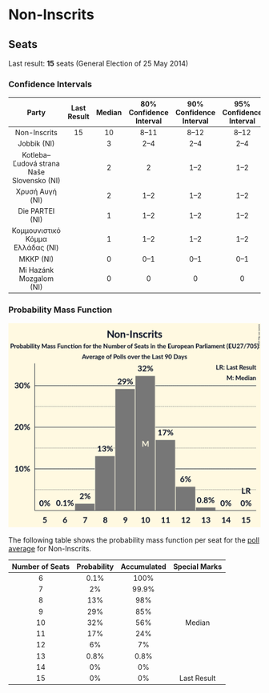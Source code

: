 # Non-Inscrits

## Seats

Last result: **15** seats (General Election of 25 May 2014)

### Confidence Intervals

| Party | Last Result | Median | 80% Confidence Interval | 90% Confidence Interval | 95% Confidence Interval | 99% Confidence Interval |
|:-----:|:-----------:|:------:|:-----------------------:|:-----------------------:|:-----------------------:|:-----------------------:|
| Non-Inscrits | 15 | 10 | 8–11 | 8–12 | 8–12 | 7–13 |
| Jobbik (NI) | | 3 | 2–4 | 2–4 | 2–4 | 2–4 |
| Kotleba–Ľudová strana Naše Slovensko (NI) | | 2 | 2 | 1–2 | 1–2 | 1–2 |
| Χρυσή Αυγή (NI) | | 2 | 1–2 | 1–2 | 1–2 | 1–2 |
| Die PARTEI (NI) | | 1 | 1–2 | 1–2 | 1–2 | 0–2 |
| Κομμουνιστικό Κόμμα Ελλάδας (NI) | | 1 | 1–2 | 1–2 | 1–2 | 1–2 |
| MKKP (NI) | | 0 | 0–1 | 0–1 | 0–1 | 0–1 |
| Mi Hazánk Mozgalom (NI) | | 0 | 0 | 0 | 0 | 0 |

### Probability Mass Function

![Graph with seats probability mass function not yet produced](average-2019-04-09-seats-pmf-non-inscrits.png "Seats Probability Mass Function")

The following table shows the probability mass function per seat for the [poll average](average-2019-04-09.html) for Non-Inscrits.

| Number of Seats | Probability | Accumulated | Special Marks |
|:---------------:|:-----------:|:-----------:|:-------------:|
| 6 | 0.1% | 100% |  |
| 7 | 2% | 99.9% |  |
| 8 | 13% | 98% |  |
| 9 | 29% | 85% |  |
| 10 | 32% | 56% | Median |
| 11 | 17% | 24% |  |
| 12 | 6% | 7% |  |
| 13 | 0.8% | 0.8% |  |
| 14 | 0% | 0% |  |
| 15 | 0% | 0% | Last Result |



